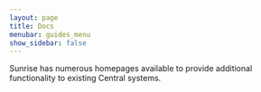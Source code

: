 ```yaml
---
layout: page
title: Docs
menubar: guides_menu
show_sidebar: false
---
```


Sunrise has numerous homepages available to provide additional functionality to existing Central systems.